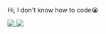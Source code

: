 Hi, I don't know how to code😭

<a href="https://www.youtube.com/watch?v=X_8Nh5XfRw0">
  <img align="top" src="https://github-readme-stats.vercel.app/api?username=PatrickL546&show_icons=true&hide_title=true&include_all_commits=true&count_private=true&theme=graywhite&bg_color=0,e2619a,ffb3d4&hide_border=true" />
</a>
<a href="https://www.youtube.com/watch?v=X_8Nh5XfRw0">
  <img align="top" src="https://github-readme-stats.vercel.app/api/top-langs/?username=PatrickL546&hide_title=true&theme=graywhite&bg_color=0,ffb3d4,fcc2dc&hide_border=true" />
</a>
                                                                                             
<!---
PatrickL546/PatrickL546 is a ✨ special ✨ repository because its `README.md` (this file) appears on your GitHub profile.
You can click the Preview link to take a look at your changes.
--->
